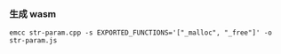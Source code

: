 ### 生成 wasm

```
emcc str-param.cpp -s EXPORTED_FUNCTIONS='["_malloc", "_free"]' -o str-param.js
```
